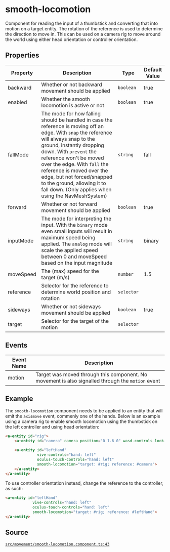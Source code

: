 # smooth-locomotion
Component for reading the input of a thumbstick and converting that into motion on a target entity.
The rotation of the reference is used to determine the direction to move in. This can be used on a
camera rig to move around the world using either head orientation or controller orientation.

## Properties
| Property | Description | Type | Default Value |
|----------|-------------|------|---------------|
| backward | Whether or not backward movement should be applied | `boolean` | true |
| enabled | Whether the smooth locomotion is active or not | `boolean` | true |
| fallMode | The mode for how falling should be handled in case the reference is moving off an edge. With `snap` the reference will always snap to the ground, instantly dropping down. With `prevent` the reference won't be moved over the edge. With `fall` the reference is moved over the edge, but not forced/snapped to the ground, allowing it to fall down. (Only applies when using the NavMeshSystem) | `string` | fall |
| forward | Whether or not forward movement should be applied | `boolean` | true |
| inputMode | The mode for interpreting the input. With the `binary` mode even small inputs will result in maximum speed being applied. The `analog` mode will scale the applied speed between 0 and moveSpeed based on the input magnitude | `string` | binary |
| moveSpeed | The (max) speed for the target (m/s) | `number` | 1.5 |
| reference | Selector for the reference to determine world position and rotation | `selector` |  |
| sideways | Whether or not sideways movement should be applied | `boolean` | true |
| target | Selector for the target of the motion | `selector` |  |

## Events
| Event Name | Description  |
|------------|--------------|
| motion | Target was moved through this component. No movement is also signalled through the `motion` event |


## Example
The `smooth-locomotion` component needs to be applied to an entity that will emit the `axismove` event,
commenly one of the hands. Below is an example using a camera rig to enable smooth locomotion using the
thumbstick on the left controller and using head orientation:
```HTML
<a-entity id="rig">
    <a-entity id="camera" camera position="0 1.6 0" wasd-controls look-controls></a-entity>

    <a-entity id="leftHand"
              vive-controls="hand: left"
              oculus-touch-controls="hand: left"
              smooth-locomotion="target: #rig; reference: #camera">
    </a-entity>
</a-entity>
```

To use controller orientation instead, change the reference to the controller, as such:
```HTML
<a-entity id="leftHand"
            vive-controls="hand: left"
            oculus-touch-controls="hand: left"
            smooth-locomotion="target: #rig; reference: #leftHand">
</a-entity>
```

## Source
[`src/movement/smooth-locomotion.component.ts:43`](https://github.com/mrxz/aframe-locomotion/blob/7d28051/src/movement/smooth-locomotion.component.ts#L43)

